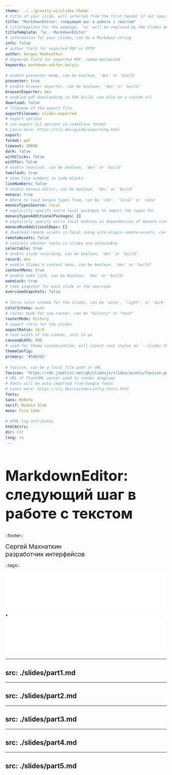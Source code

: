 ```yaml
---
theme: ../../gravity-ui/slidev-theme
# title of your slide, will inferred from the first header if not specified
title: "MarkdownEditor: следующий шаг в работе с текстом"
# titleTemplate for the webpage, `%s` will be replaced by the slides deck's title
titleTemplate: '%s - MarkdownEditor'
# information for your slides, can be a Markdown string
info: false
# author field for exported PDF or PPTX
author: Sergey Makhnatkin
# keywords field for exported PDF, comma-delimited
keywords: markdown-editor,holyjs

# enable presenter mode, can be boolean, 'dev' or 'build'
presenter: true
# enable browser exporter, can be boolean, 'dev' or 'build'
browserExporter: dev
# enabled pdf downloading in SPA build, can also be a custom url
download: false
# filename of the export file
exportFilename: slidev-exported
# export options
# use export CLI options in camelCase format
# Learn more: https://sli.dev/guide/exporting.html
export:
format: pdf
timeout: 30000
dark: false
withClicks: false
withToc: false
# enable twoslash, can be boolean, 'dev' or 'build'
twoslash: true
# show line numbers in code blocks
lineNumbers: false
# enable monaco editor, can be boolean, 'dev' or 'build'
monaco: true
# Where to load monaco types from, can be 'cdn', 'local' or 'none'
monacoTypesSource: local
# explicitly specify extra local packages to import the types for
monacoTypesAdditionalPackages: []
# explicitly specify extra local modules as dependencies of monaco runnable
monacoRunAdditionalDeps: []
# download remote assets in local using vite-plugin-remote-assets, can be boolean, 'dev' or 'build'
remoteAssets: false
# controls whether texts in slides are selectable
selectable: true
# enable slide recording, can be boolean, 'dev' or 'build'
record: dev
# enable Slidev's context menu, can be boolean, 'dev' or 'build'
contextMenu: true
# enable wake lock, can be boolean, 'dev' or 'build'
wakeLock: true
# take snapshot for each slide in the overview
overviewSnapshots: false

# force color schema for the slides, can be 'auto', 'light', or 'dark'
colorSchema: auto
# router mode for vue-router, can be "history" or "hash"
routerMode: history
# aspect ratio for the slides
aspectRatio: 16/9
# real width of the canvas, unit in px
canvasWidth: 980
# used for theme customization, will inject root styles as `--slidev-theme-x` for attribute `x`
themeConfig:
primary: '#5d8392'

# favicon, can be a local file path or URL
favicon: 'https://cdn.jsdelivr.net/gh/slidevjs/slidev/assets/favicon.png'
# URL of PlantUML server used to render diagrams
# fonts will be auto-imported from Google fonts
# Learn more: https://sli.dev/custom/config-fonts.html
fonts:
sans: Roboto
serif: Roboto Slab
mono: Fira Code

# HTML tag attributes
htmlAttrs:
dir: ltr
lang: ru
---
```


<div class="relative -top-[70px]">
<h1 style="font-size: 2.85rem; line-height: 1.3;">MarkdownEditor: следующий шаг в работе с текстом</h1>
</div>

::footer::

<div style="font-size: 1.2rem;">
Сергей Махнаткин<br/>
разработчик интерфейсов
</div>

::tags::

<div class="flex items-bottom gap-[0.6rem]">
    <img src="./public/part1/yandex-logo.png" class="w-[80px] align-baseline object-contain" />
    <span class="text-[0.9rem]">•</span>
    <img src="./public/part1/gravity-logo.png" class="w-[110px] self-end object-contain relative top-[2px]" />
</div>

<!--
3. добавить футер
4. починить зачеркивание
-->

---
src: ./slides/part1.md
---

---
src: ./slides/part2.md
---

---
src: ./slides/part3.md
---

---
src: ./slides/part4.md
---

---
src: ./slides/part5.md
---


</file>
</file>
</file>
</file>
</file>
</file>
